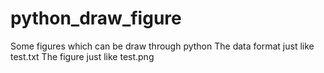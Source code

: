 # python_draw_figure
Some figures which can be draw through python
The data format just like test.txt
The figure just like test.png
